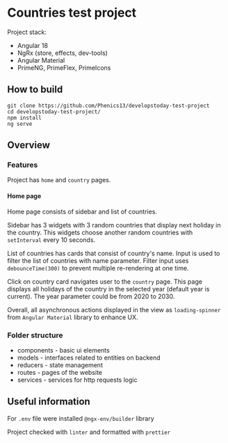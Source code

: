 # Countries test project

Project stack:

- Angular 18
- NgRx (store, effects, dev-tools)
- Angular Material
- PrimeNG, PrimeFlex, PrimeIcons

## How to build

```
git clone https://github.com/Phenics13/developstoday-test-project
cd developstoday-test-project/
npm install
ng serve
```

## Overview

### Features

Project has `home` and `country` pages.

#### Home page

Home page consists of sidebar and list of countries.

Sidebar has 3 widgets with 3 random countries that display next holiday in the country. This widgets choose another random countries with `setInterval` every 10 seconds.

List of countries has cards that consist of country's name. Input is used to filter the list of countries with name parameter. Filter input uses `debounceTime(300)` to prevent multiple re-rendering at one time.

Click on country card navigates user to the `country` page. This page displays all holidays of the country in the selected year (default year is current). The year parameter could be from 2020 to 2030.

Overall, all asynchronous actions displayed in the view as `loading-spinner` from `Angular Material` library to enhance UX.

### Folder structure

- components - basic ui elements
- models - interfaces related to entities on backend
- reducers - state management
- routes - pages of the website
- services - services for http requests logic

## Useful information

For `.env` file were installed `@ngx-env/builder` library

Project checked with `linter` and formatted with `prettier`
